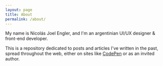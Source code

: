 ```yaml
---
layout: page
title: About
permalink: /about/
---
```


My name is Nicolás Joel Engler, and I'm an argentinian UI/UX designer & front-end developer.

This is a repository dedicated to posts and articles I've written in the past, spread throughout the web, either on sites like [CodePen](https://codepen.io/nicolasjengler/posts/) or as an invited author.
